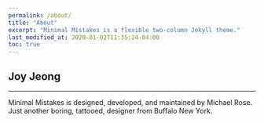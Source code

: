 ```yaml
---
permalink: /about/
title: "About"
excerpt: "Minimal Mistakes is a flexible two-column Jekyll theme."
last_modified_at: 2020-01-02T11:35:24-04:00
toc: true
---
```


## Joy Jeong

---

Minimal Mistakes is designed, developed, and maintained by Michael Rose. Just another boring, tattooed, designer from Buffalo New York.
